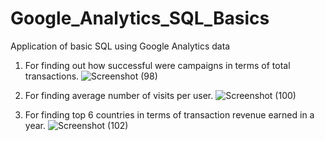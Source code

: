 # Google_Analytics_SQL_Basics
Application of basic SQL using Google Analytics data

1. For finding out how successful were campaigns in terms of total transactions.
![Screenshot (98)](https://user-images.githubusercontent.com/100706881/156223204-3fe6df49-a1d7-40d2-9d30-9e2c4ec475af.png)

2. For finding average number of visits per user.
![Screenshot (100)](https://user-images.githubusercontent.com/100706881/156224063-cfb7311e-aaf9-4457-be6d-8a51c4f5e423.png)

3. For finding top 6 countries in terms of transaction revenue earned in a year.
![Screenshot (102)](https://user-images.githubusercontent.com/100706881/156225072-731ad50d-26b7-4d45-b2ba-9ec6eba97828.png)



